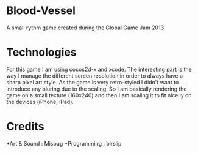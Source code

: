 Blood-Vessel
============

A small rythm game created during the Global Game Jam 2013

Technologies
============

For this game I am using cocos2d-x and xcode. The interesting part is the way I manage the different screen resolution in order to always have a sharp pixel art style. As the game is very retro-styled I didn't want to introduce any bluring due to the scaling. So I am basically rendering the game on a small texture (160x240) and then I am scaling it to fit nicelly on the devices (iPhone, iPad).

Credits
============

*Art & Sound : Misbug
*Programming : birslip